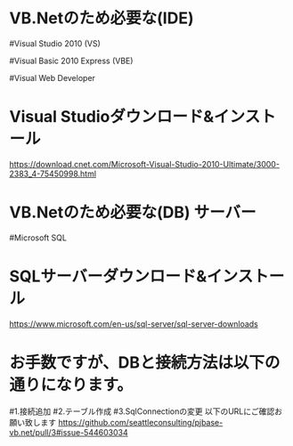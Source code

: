 # VB.Netのため必要な(IDE) 

#Visual Studio 2010 (VS)

#Visual Basic 2010 Express (VBE)

#Visual Web Developer

# Visual Studioダウンロード&インストール
https://download.cnet.com/Microsoft-Visual-Studio-2010-Ultimate/3000-2383_4-75450998.html

# VB.Netのため必要な(DB) サーバー

#Microsoft SQL 

# SQLサーバーダウンロード&インストール
https://www.microsoft.com/en-us/sql-server/sql-server-downloads


# お手数ですが、DBと接続方法は以下の通りになります。
#1.接続追加
#2.テーブル作成
#3.SqlConnectionの変更
以下のURLにご確認お願い致します
https://github.com/seattleconsulting/pjbase-vb.net/pull/3#issue-544603034

